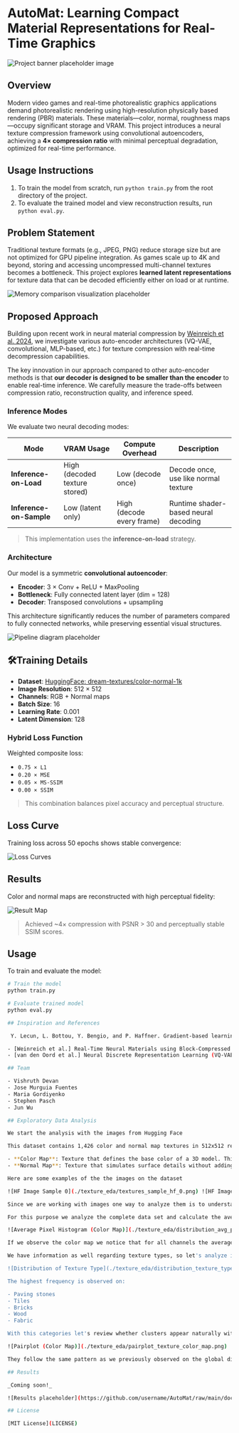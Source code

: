 # AutoMat: Learning Compact Material Representations for Real-Time Graphics

![Project banner placeholder image](./figures/Standin-splash.png)

## Overview

Modern video games and real-time photorealistic graphics applications demand photorealistic rendering using high-resolution physically based rendering (PBR) materials. These materials—color, normal, roughness maps—occupy significant storage and VRAM. This project introduces a neural texture compression framework using convolutional autoencoders, achieving a **4× compression ratio** with minimal perceptual degradation, optimized for real-time performance.
 
## Usage Instructions

1. To train the model from scratch, run `python train.py` from the root directory of the project.
2. To evaluate the trained model and view reconstruction results, run `python eval.py`.

## Problem Statement

Traditional texture formats (e.g., JPEG, PNG) reduce storage size but are not optimized for GPU pipeline integration. As games scale up to 4K and beyond, storing and accessing uncompressed multi-channel textures becomes a bottleneck. This project explores **learned latent representations** for texture data that can be decoded efficiently either on load or at runtime.

![Memory comparison visualization placeholder](./figures/pipeline_new.jpg)

## Proposed Approach

Building upon recent work in neural material compression by [Weinreich et al. 2024](https://arxiv.org/2311.16121), we investigate various auto-encoder architectures (VQ-VAE, convolutional, MLP-based, etc.) for texture compression with real-time decompression capabilities.

The key innovation in our approach compared to other auto-encoder methods is that **our decoder is designed to be smaller than the encoder** to enable real-time inference. We carefully measure the trade-offs between compression ratio, reconstruction quality, and inference speed.

### Inference Modes

We evaluate two neural decoding modes:

| Mode               | VRAM Usage     | Compute Overhead   | Description |
|--------------------|----------------|---------------------|-------------|
| **Inference-on-Load** | High (decoded texture stored) | Low (decode once) | Decode once, use like normal texture |
| **Inference-on-Sample** | Low (latent only) | High (decode every frame) | Runtime shader-based neural decoding |

> This implementation uses the **inference-on-load** strategy.

### Architecture

Our model is a symmetric **convolutional autoencoder**:

- **Encoder**: 3 × Conv + ReLU + MaxPooling
- **Bottleneck**: Fully connected latent layer (dim = 128)
- **Decoder**: Transposed convolutions + upsampling

This architecture significantly reduces the number of parameters compared to fully connected networks, while preserving essential visual structures.

![Pipeline diagram placeholder](./figures/Encoder_new.jpg)

## 🛠Training Details

- **Dataset**: [HuggingFace: dream-textures/color-normal-1k](https://huggingface.co/datasets/dream-textures/textures-color-normal-1k)
- **Image Resolution**: 512 × 512
- **Channels**: RGB + Normal maps
- **Batch Size**: 16
- **Learning Rate**: 0.001
- **Latent Dimension**: 128

### Hybrid Loss Function

Weighted composite loss:
- `0.75 × L1`
- `0.20 × MSE`
- `0.05 × MS-SSIM`
- `0.00 × SSIM`

> This combination balances pixel accuracy and perceptual structure.

## Loss Curve

Training loss across 50 epochs shows stable convergence:

![Loss Curves](./figures/loss_by_epoch.jpg)

## Results

Color and normal maps are reconstructed with high perceptual fidelity:

![Result Map](./figures/result_map.jpg)

> Achieved ~4× compression with PSNR > 30 and perceptually stable SSIM scores.

## Usage

To train and evaluate the model:

```bash
# Train the model
python train.py

# Evaluate trained model
python eval.py

## Inspiration and References

 Y. Lecun, L. Bottou, Y. Bengio, and P. Haffner. Gradient-based learning applied to document recognition. Proceedings of the IEEE,86(11):2278–2324, 1998. doi: 10.1109/5.726791

- [Weinreich et al.] Real-Time Neural Materials using Block-Compressed Features, Eurographics 2024, [arXiv:2311.16121](https://arxiv.org/2311.16121)
- [van den Oord et al.] Neural Discrete Representation Learning (VQ-VAE), [arXiv:1711.00937](https://arxiv.org/abs/1711.00937)

## Team

- Vishruth Devan
- Jose Murguia Fuentes
- Maria Gordiyenko
- Stephen Pasch
- Jun Wu

## Exploratory Data Analysis

We start the analysis with the images from Hugging Face

This dataset contains 1,426 color and normal map textures in 512x512 resolution, where color and normal map refers to the following:

- **Color Map**: Texture that defines the base color of a 3D model. This is how a surface looks under neutral lighting conditions
- **Normal Map**: Texture that simulates surface details without adding extra geometry. Surface normals depict how to reflect light

Here are some examples of the the images on the dataset

![HF Image Sample 0](./texture_eda/textures_sample_hf_0.png) ![HF Image Sample 1](./texture_eda/textures_sample_hf_1.png) ![HF Image Sample 2](./texture_eda/textures_sample_hf_2.png)

Since we are working with images one way to analyze them is to understand the distribution of their pixel value by channel (RGB)

For this purpose we analyze the complete data set and calculate the average pixel value by channel and plot its distribution both for color and normal map

![Average Pixel Histogram (Color Map)](./texture_eda/distribution_avg_pixel_color_map.png) ![Average Pixel Histogram (Normal Map)](./texture_eda/distribution_avg_pixel_normal_map.png)

If we observe the color map we notice that for all channels the average pixel value has a somewhat triangular shape whereas in the normal map blue channel is right-skewed and high frequency is observed around 130 in red and green channels

We have information as well regarding texture types, so let's analyze its frequency

![Distribution of Texture Type](./texture_eda/distribution_texture_type.png)

The highest frequency is observed on:

- Paving stones
- Tiles
- Bricks
- Wood
- Fabric

With this categories let's review whether clusters appear naturally with the average pixel value for the most frequent texture types (top 10)

![Pairplot (Color Map)](./texture_eda/pairplot_texture_color_map.png) ![Pairplot (Normal Map)](./texture_eda/pairplot_texture_normal_map.png)

They follow the same pattern as we previously observed on the global distribution. It seems that no distinguishable cluster appears on this dataset by pixel value

## Results

_Coming soon!_

![Results placeholder](https://github.com/username/AutoMat/raw/main/docs/images/results_preview.png)

## License

[MIT License](LICENSE)
